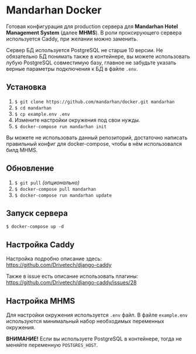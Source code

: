 # Mandarhan Docker

Готовая конфигурация для production сервера для **Mandarhan Hotel
Management System** (далее **MHMS**). В роли проксирующего
сервера используется Caddy, при желании можно заменить.

Сервер БД используется PostgreSQL не старше 10 версии. Не обязательно
БД понимать также в контейнере, вы можете использовать лубую
PostgreSQL совместимую базу, главное не забудьте указать верные
параметры подключения к БД в файле `.env`.

## Установка

1. `$ git clone https://github.com/mandarhan/docker.git mandarhan`
2. `$ cd mandarhan`
3. `$ cp example.env .env`
4. Измените настройки окружения под свои нужды.
5. `$ docker-compose run mandarhan init`

Вы можете не использовать данный репозиторий, достаточно 
написать правильный конфиг для docker-compose, чтобы в нём
использовался билд MHMS. 

## Обновление

1. `$ git pull` _(опционально)_
2. `$ docker-compose pull mandarhan`
3. `$ docker-compose run mandarhan update` 

## Запуск сервера

`$ docker-compose up -d`

## Настройка Caddy

Настройка подробно описание здесь: https://github.com/Drivetech/django-caddy

Также в issue есть описание использовать плагины: https://github.com/Drivetech/django-caddy/issues/28

## Настройка MHMS

Для настройки окружения используется `.env` файл. В файле
`example.env` используются минимальный набор необходимых
переменных окружения. 

**ВНИМАНИЕ!** Если вы используете PostgreSQL в контейнере, тогда
не меняйте переменную `POSTGRES_HOST`.
